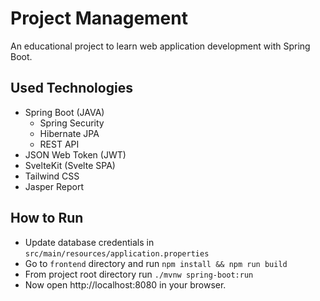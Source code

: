 # Project Management

An educational project to learn web application development with Spring Boot.

## Used Technologies

- Spring Boot (JAVA)
  - Spring Security
  - Hibernate JPA
  - REST API
- JSON Web Token (JWT)
- SvelteKit (Svelte SPA)
- Tailwind CSS
- Jasper Report

## How to Run

- Update database credentials in `src/main/resources/application.properties`
- Go to `frontend` directory and run `npm install && npm run build`
- From project root directory run `./mvnw spring-boot:run`
- Now open http://localhost:8080 in your browser. 
